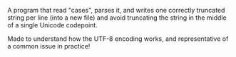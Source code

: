 A program that read "cases", parses it, and writes one correctly truncated string per line (into a new file) and avoid truncating the string in the middle of a single Unicode codepoint.

Made to understand how the UTF-8 encoding works, and representative of a common issue in practice!
